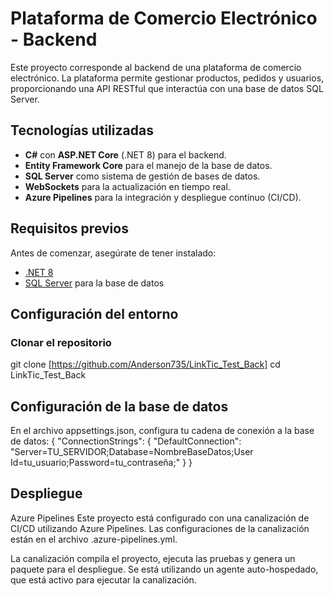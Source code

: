 # Plataforma de Comercio Electrónico - Backend

Este proyecto corresponde al backend de una plataforma de comercio electrónico. La plataforma permite gestionar productos, pedidos y usuarios, proporcionando una API RESTful que interactúa con una base de datos SQL Server.

## Tecnologías utilizadas

- **C#** con **ASP.NET Core** (.NET 8) para el backend.
- **Entity Framework Core** para el manejo de la base de datos.
- **SQL Server** como sistema de gestión de bases de datos.
- **WebSockets** para la actualización en tiempo real.
- **Azure Pipelines** para la integración y despliegue continuo (CI/CD).

## Requisitos previos

Antes de comenzar, asegúrate de tener instalado:

- [.NET 8](https://dotnet.microsoft.com/download)
- [SQL Server](https://www.microsoft.com/en-us/sql-server/sql-server-downloads) para la base de datos

## Configuración del entorno

### Clonar el repositorio

git clone [https://github.com/Anderson735/LinkTic_Test_Back]
cd LinkTic_Test_Back

## Configuración de la base de datos
En el archivo appsettings.json, configura tu cadena de conexión a la base de datos:
{
  "ConnectionStrings": {
    "DefaultConnection": "Server=TU_SERVIDOR;Database=NombreBaseDatos;User Id=tu_usuario;Password=tu_contraseña;"
  }
}

## Despliegue
Azure Pipelines
Este proyecto está configurado con una canalización de CI/CD utilizando Azure Pipelines. Las configuraciones de la canalización están en el archivo .azure-pipelines.yml.

La canalización compila el proyecto, ejecuta las pruebas y genera un paquete para el despliegue.
Se está utilizando un agente auto-hospedado, que está activo para ejecutar la canalización.

```bash

